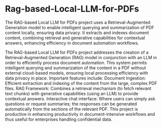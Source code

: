 # Rag-based-Local-LLM-for-PDFs
The RAG-based Local LLM for PDFs project uses a Retrieval-Augmented Generation model to enable intelligent querying and summarization of PDF content locally, ensuring data privacy. It extracts and indexes document content, combining retrieval and generative capabilities for contextual answers, enhancing efficiency in document automation workflows.


The RAG-based Local LLM for PDFs project addresses the creation of a Retrieval-Augmented Generation (RAG) model in conjunction with an LLM in order to efficiently process document automation. This system permits intelligent querying and summarization of the content in a PDF without external cloud-based models, ensuring local processing efficiency with data privacy in place. Important features include: Document Ingestion: Efficient extraction and indexing of the content from the large, complex PDF files. RAG Framework: Combines a retrieval mechanism (to fetch relevant text chunks) with generative capabilities (using an LLM) to provide contextual answers. Interactive chat interface: Where users can simply ask questions or request summaries; the responses can be generated automatically from the sections of the relevant PDF. This project is productive in enhancing productivity in document-intensive workflows and thus useful for enterprises handling confidential data.
